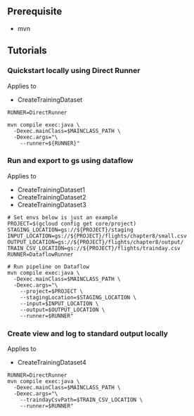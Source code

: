 
## Prerequisite

- mvn

## Tutorials

### Quickstart locally using Direct Runner

Applies to
- CreateTrainingDataset

```shell
RUNNER=DirectRunner

mvn compile exec:java \
  -Dexec.mainClass=$MAINCLASS_PATH \
  -Dexec.args="\
    --runner=${RUNNER}"
```

### Run and export to gs using dataflow
Applies to
- CreateTrainingDataset1
- CreateTrainingDataset2
- CreateTrainingDataset3
```shell
# Set envs below is just an example
PROJECT=$(gcloud config get core/project)
STAGING_LOCATION=gs://${PROJECT}/staging
INPUT_LOCATION=gs://${PROJECT}/flights/chapter8/small.csv
OUTPUT_LOCATION=gs://${PROJECT}/flights/chapter8/output/
TRAIN_CSV_LOCATION=gs://${PROJECT}/flights/trainday.csv
RUNNER=DataflowRunner

# Run pipeline on Dataflow
mvn compile exec:java \
  -Dexec.mainClass=$MAINCLASS_PATH \
  -Dexec.args="\
    --project=$PROJECT \
    --stagingLocation=$STAGING_LOCATION \
    --input=$INPUT_LOCATION \
    --output=$OUTPUT_LOCATION \
    --runner=$RUNNER"
```

### Create view and log to standard output locally

Applies to
- CreateTrainingDataset4

```shell
RUNNER=DirectRunner
mvn compile exec:java \
  -Dexec.mainClass=$MAINCLASS_PATH \
  -Dexec.args="\
    --traindayCsvPath=$TRAIN_CSV_LOCATION \
    --runner=$RUNNER"
```